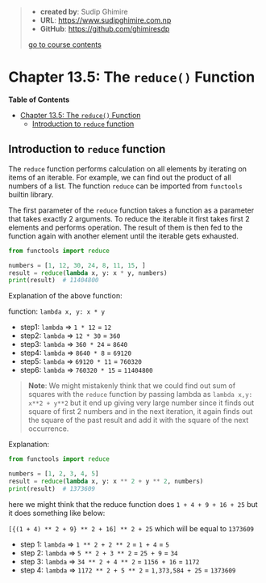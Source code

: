 > - **created by**: Sudip Ghimire
> - **URL**: https://www.sudipghimire.com.np
> - **GitHub**: https://github.com/ghimiresdp
>
> [go to course contents](https://github.com/ghimiresdp/pythrone/)

# Chapter 13.5: The `reduce()` Function

**Table of Contents**

- [Chapter 13.5: The `reduce()` Function](#chapter-135-the-reduce-function)
  - [Introduction to `reduce` function](#introduction-to-reduce-function)

## Introduction to `reduce` function

The `reduce` function performs calculation on all elements by iterating on items
of an iterable. For example, we can find out the product of all numbers of a
list. The function `reduce` can be imported from `functools` builtin library.

The first parameter of the `reduce` function takes a function as a parameter
that takes exactly 2 arguments. To reduce the iterable it first takes first 2
elements and performs operation. The result of them is then fed to the function
again with another element until the iterable gets exhausted.

```python
from functools import reduce

numbers = [1, 12, 30, 24, 8, 11, 15, ]
result = reduce(lambda x, y: x * y, numbers)
print(result)  # 11404800
```

Explanation of the above function:

function: `lambda x, y: x * y`

- step1: `lambda` => `1 * 12` = `12`
- step2: `lambda` => `12 * 30` = `360`
- step3: `lambda` => `360 * 24` = `8640`
- step4: `lambda` => `8640 * 8` = `69120`
- step5: `lambda` => `69120 * 11` = `760320`
- step6: `lambda` => `760320 * 15` = `11404800`

> **Note**: We might mistakenly think that we could find out sum of squares with
> the `reduce` function by passing lambda as `lambda x,y: x**2 + y**2` but it
> end up giving very large number since it finds out square of first 2 numbers
> and in the next iteration, it again finds out the square of the past result
> and add it with the square of the next occurrence.

Explanation:

```python
from functools import reduce

numbers = [1, 2, 3, 4, 5]
result = reduce(lambda x, y: x ** 2 + y ** 2, numbers)
print(result)  # 1373609

```

here we might think that the reduce function does `1 + 4 + 9 + 16 + 25` but it
does something like below:

`[{(1 + 4) ** 2 + 9} ** 2 + 16] ** 2 + 25` which will be equal to `1373609`

- step 1: `lambda` => `1 ** 2 + 2 ** 2` = `1 + 4` = `5`
- step 2: `lambda` => `5 ** 2 + 3 ** 2` = `25 + 9` = `34`
- step 3: `lambda` => `34 ** 2 + 4 ** 2` = `1156 + 16` = `1172`
- step 4: `lambda` => `1172 ** 2 + 5 ** 2` = `1,373,584 + 25` = `1373609`
